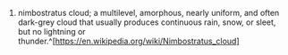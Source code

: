 1. nimbostratus cloud; a multilevel, amorphous, nearly uniform, and often dark-grey cloud that usually produces continuous rain, snow, or sleet, but no lightning or thunder.^[https://en.wikipedia.org/wiki/Nimbostratus_cloud]